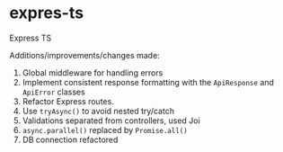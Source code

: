 # expres-ts
Express TS

Additions/improvements/changes made:
1. Global middleware for handling errors
2. Implement consistent response formatting with the `ApiResponse` and `ApiError` classes
3. Refactor Express routes.
4. Use `tryAsync()` to avoid nested try/catch
5. Validations separated from controllers, used Joi
6. `async.parallel()` replaced by `Promise.all()`
7. DB connection refactored